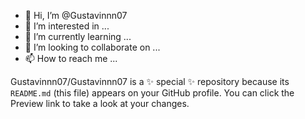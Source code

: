 - 👋 Hi, I’m @Gustavinnn07
- 👀 I’m interested in ...
- 🌱 I’m currently learning ...
- 💞️ I’m looking to collaborate on ...
- 📫 How to reach me ...


Gustavinnn07/Gustavinnn07 is a ✨ special ✨ repository because its `README.md` (this file) appears on your GitHub profile.
You can click the Preview link to take a look at your changes.


